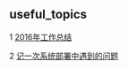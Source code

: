 ## useful_topics

1 [2016年工作总结](https://github.com/luofengmacheng/useful_topics/blob/master/2016年工作总结.md)

2 [记一次系统部署中遇到的问题](https://github.com/luofengmacheng/useful_topics/blob/master/release_problems.md)